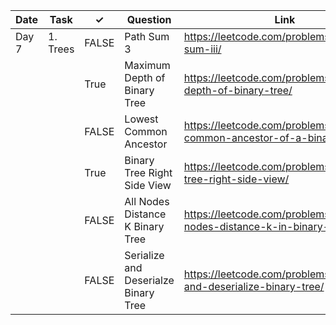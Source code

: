 | Date  | Task     | ✓     | Question                             | Link                                                                   | Difficulty |
|-------|----------|-------|--------------------------------------|------------------------------------------------------------------------|------------|
| Day 7 | 1. Trees | FALSE | Path Sum 3                           | https://leetcode.com/problems/path-sum-iii/                            | Easy       |
|       |          | True | Maximum Depth of Binary Tree         | https://leetcode.com/problems/maximum-depth-of-binary-tree/            | Easy       |
|       |          | FALSE | Lowest Common Ancestor               | https://leetcode.com/problems/lowest-common-ancestor-of-a-binary-tree/ | Medium     |
|       |          | True | Binary Tree Right Side View          | https://leetcode.com/problems/binary-tree-right-side-view/             | Medium     |
|       |          | FALSE | All Nodes Distance K Binary Tree     | https://leetcode.com/problems/all-nodes-distance-k-in-binary-tree/     | Medium     |
|       |          | FALSE | Serialize and Deserialze Binary Tree | https://leetcode.com/problems/serialize-and-deserialize-binary-tree/   | Hard       |
